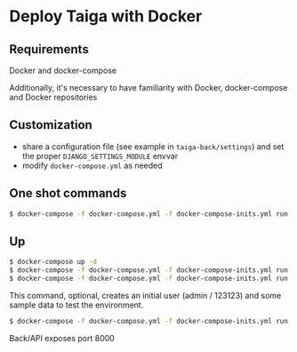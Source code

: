 # Deploy Taiga with Docker

## Requirements

Docker and docker-compose

Additionally, it's necessary to have familiarity with Docker, docker-compose and Docker repositories

## Customization

- share a configuration file (see example in `taiga-back/settings`) and set the proper `DJANGO_SETTINGS_MODULE` envvar
- modify `docker-compose.yml` as needed

## One shot commands

```sh
$ docker-compose -f docker-compose.yml -f docker-compose-inits.yml run --rm taiga-manage [COMMAND]
```

## Up

```sh
$ docker-compose up -d
$ docker-compose -f docker-compose.yml -f docker-compose-inits.yml run --rm taiga-migrate
$ docker-compose -f docker-compose.yml -f docker-compose-inits.yml run --rm taiga-collectstatic
```

This command, optional, creates an initial user (admin / 123123) and some sample data to test the environment.
```sh
$ docker-compose -f docker-compose.yml -f docker-compose-inits.yml run --rm taiga-sampledata
```

Back/API exposes port 8000
